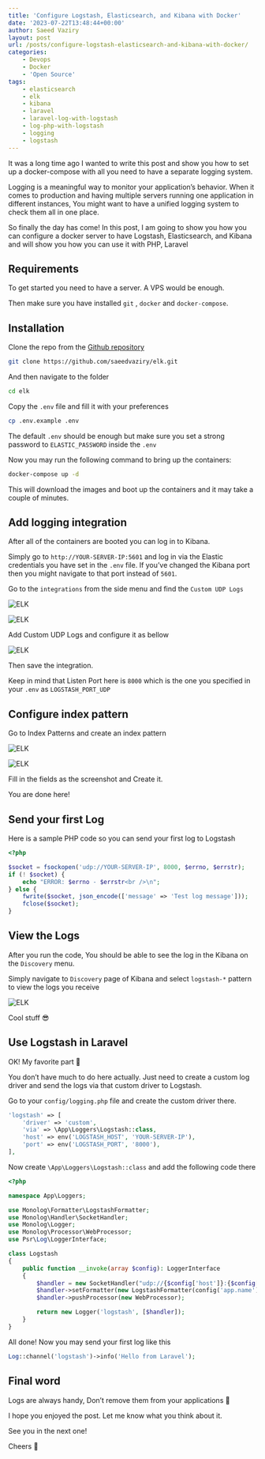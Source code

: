 ```yaml
---
title: 'Configure Logstash, Elasticsearch, and Kibana with Docker'
date: '2023-07-22T13:48:44+00:00'
author: Saeed Vaziry
layout: post
url: /posts/configure-logstash-elasticsearch-and-kibana-with-docker/
categories:
    - Devops
    - Docker
    - 'Open Source'
tags:
    - elasticsearch
    - elk
    - kibana
    - laravel
    - laravel-log-with-logstash
    - log-php-with-logstash
    - logging
    - logstash
---
```


It was a long time ago I wanted to write this post and show you how to set up a docker-compose with all you need to have a separate logging system.

Logging is a meaningful way to monitor your application’s behavior. When it comes to production and having multiple servers running one application in different instances, You might want to have a unified logging system to check them all in one place.

So finally the day has come! In this post, I am going to show you how you can configure a docker server to have Logstash, Elasticsearch, and Kibana and will show you how you can use it with PHP, Laravel

## Requirements

To get started you need to have a server. A VPS would be enough.

Then make sure you have installed `git` , `docker` and `docker-compose`.

## Installation

Clone the repo from the [Github repository](https://github.com/saeedvaziry/elk)

```sh
git clone https://github.com/saeedvaziry/elk.git
```

And then navigate to the folder

```bash
cd elk
```

Copy the `.env` file and fill it with your preferences

```bash
cp .env.example .env
```

The default `.env` should be enough but make sure you set a strong password to `ELASTIC_PASSWORD` inside the `.env`

Now you may run the following command to bring up the containers:

```bash
docker-compose up -d
```

This will download the images and boot up the containers and it may take a couple of minutes.

## Add logging integration

After all of the containers are booted you can log in to Kibana.

Simply go to `http://YOUR-SERVER-IP:5601` and log in via the Elastic credentials you have set in the `.env` file. If you’ve changed the Kibana port then you might navigate to that port instead of `5601`.

Go to the `integrations` from the side menu and find the `Custom UDP Logs`

![ELK](/images/elk-1.png)

![ELK](/images/elk-2.png)

Add Custom UDP Logs and configure it as bellow

![ELK](/images/elk-3.png)

Then save the integration.

Keep in mind that Listen Port here is `8000` which is the one you specified in your `.env` as `LOGSTASH_PORT_UDP`

## Configure index pattern

Go to Index Patterns and create an index pattern

![ELK](/images/elk-4.png)

![ELK](/images/elk-5.png)

Fill in the fields as the screenshot and Create it.

You are done here!

## Send your first Log

Here is a sample PHP code so you can send your first log to Logstash

```php
<?php

$socket = fsockopen('udp://YOUR-SERVER-IP', 8000, $errno, $errstr);
if (! $socket) {
    echo "ERROR: $errno - $errstr<br />\n";
} else {
    fwrite($socket, json_encode(['message' => 'Test log message']));
    fclose($socket);
}
```

## View the Logs

After you run the code, You should be able to see the log in the Kibana on the `Discovery` menu.

Simply navigate to `Discovery` page of Kibana and select `logstash-*` pattern to view the logs you receive

![ELK](/images/elk-6.png)

Cool stuff 😎

## Use Logstash in Laravel

OK! My favorite part 🙂

You don’t have much to do here actually. Just need to create a custom log driver and send the logs via that custom driver to Logstash.

Go to your `config/logging.php` file and create the custom driver there.


```php
'logstash' => [
    'driver' => 'custom',
    'via' => \App\Loggers\Logstash::class,
    'host' => env('LOGSTASH_HOST', 'YOUR-SERVER-IP'),
    'port' => env('LOGSTASH_PORT', '8000'),
],
```

Now create `\App\Loggers\Logstash::class` and add the following code there

```php
<?php

namespace App\Loggers;

use Monolog\Formatter\LogstashFormatter;
use Monolog\Handler\SocketHandler;
use Monolog\Logger;
use Monolog\Processor\WebProcessor;
use Psr\Log\LoggerInterface;

class Logstash
{
    public function __invoke(array $config): LoggerInterface
    {
        $handler = new SocketHandler("udp://{$config['host']}:{$config['port']}");
        $handler->setFormatter(new LogstashFormatter(config('app.name')));
        $handler->pushProcessor(new WebProcessor);

        return new Logger('logstash', [$handler]);
    }
}
```

All done! Now you may send your first log like this

```php
Log::channel('logstash')->info('Hello from Laravel');
```

## Final word

Logs are always handy, Don’t remove them from your applications 🙂

I hope you enjoyed the post. Let me know what you think about it.

See you in the next one!

Cheers 🍻